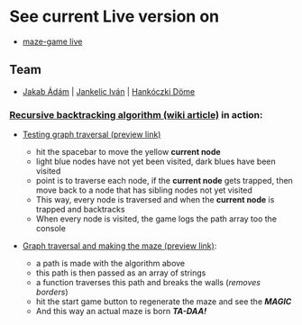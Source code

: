 # See current Live version on

- [maze-game live](https://devops-project-44881.firebaseapp.com/)

## Team

- [Jakab Ádám](https://github.com/Chadyka) | [Jankelic Iván](https://github.com/yankela1227) | [Hankóczki Döme](https://github.com/hdome)

### [Recursive backtracking algorithm (wiki article)](https://en.wikipedia.org/wiki/Maze_generation_algorithm#Recursive_implementation) in action:
- [Testing graph traversal (preview link)](https://devops-project-44881--node-movement-testing-n3szp9sr.web.app/)
  - hit the spacebar to move the yellow **current node**
  - light blue nodes have not yet been visited, dark blues have been visited
  - point is to traverse each node, if the **current node** gets trapped, then move back to a node that has sibling nodes not yet visited
  - This way, every node is traversed and when the **current node** is trapped and backtracks
  - When every node is visited, the game logs the path array too the console

- [Graph traversal and making the maze (preview link)](https://devops-project-44881--maze-generator-j3fq9cr8.web.app/):
  - a path is made with the algorithm above
  - this path is then passed as an array of strings
  - a function traverses this path and breaks the walls (*removes borders*)
  - hit the start game button to regenerate the maze and see the ***MAGIC***
  - And this way an actual maze is born ***TA-DAA!***
